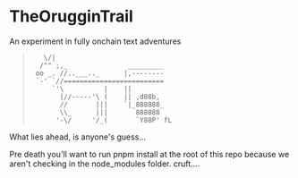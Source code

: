 # TheOrugginTrail
An experiment in fully onchain text adventures


>        \/|
>       /"" ;,_               _________
>      oo _. //..___.._      |,--------
>      `-' `//=========================
>          `'\          |    ||
>            |//-----'\ (    || ,d88b,
>            //       |||    `|_888888_
>            \\_      |||       888888
>           '-\/     '/_(       `Y88P' fL

What lies ahead, is anyone's guess...

Pre death you'll want to run pnpm install at the root 
of this repo because we aren't checking in the node_modules folder.
cruft....
